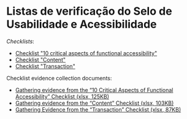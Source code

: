 # Listas de verificação do Selo de Usabilidade e Acessibilidade

<em lang="en">Checklists</em>:

- [Checklist "10 critical aspects of functional accessibility"](checklist-10aspects.html)
- [Checklist "Content"](checklist-content.html)
- [Checklist "Transaction"](checklist-transaction.html)

Checklist evidence collection documents:

- [Gathering evidence from the “10 Critical Aspects of Functional Accessibility” Checklist (xlsx, 125KB)](sintese-10aspetos.xlsx)
- [Gathering evidence from the “Content” Checklist (xlsx, 103KB)](sintese-conteudo.xlsx)
- [Gathering Evidence from the “Transaction” Checklist (xlsx, 87KB)](sintese-transacao.xlsx)
